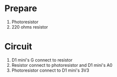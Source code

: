 # Prepare
1. Photoresistor
2. 220 ohms resistor

# Circuit
1. D1 mini's G connect to resistor
2. Resistor connect to photoresistor and D1 mini's A0
3. Photoresistor connect to D1 mini's 3V3